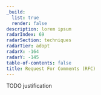 ```yaml
---
_build:
  list: true
  render: false
description: lorem ipsum
radarIndex: 69
radarSection: techniques
radarTier: adopt
radarX: -164
radarY: -145
table-of-contents: false
title: Request For Comments (RFC)
---
```


TODO justification
